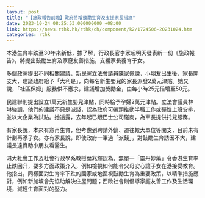 ```yaml
---
layout: post
title: "【施政報告前瞻】政府將增鼓勵生育及支援家長措施"
date: 2023-10-24 08:25:53.000000000 +08:00
link: https://news.rthk.hk/rthk/ch/component/k2/1724506-20231024.htm
categories: rthk
---
```


本港生育率跌至30年來新低，據了解，行政長官李家超明天發表新一份《施政報告》，將提出鼓勵生育及家庭友善措施，支援家長養育子女。

多個政黨提出不同相關建議，新民黨立法會議員陳家佩說，小朋友出生後，家長開支大，建議政府給予「大利是」，向每名新生嬰兒的家長派發2萬元津貼。她又說，「社區保姆」服務供不應求，建議增加獎勵金，由每小時25元倍增至50元。

民建聯則提出設立1萬元新生嬰兒津貼，同時給予孕婦2萬元津貼。立法會議員林琳強調，他們的建議不只是派錢，認為政府可帶頭推動半職工作或彈性上班安排，並以大企業為試點。她透露，去年起已跟巴士公司磋商，為車長提供托兒服務。

有家長說，本來有意再生育，但考慮到聘請外傭、遷往較大單位等開支，目前未有計劃再添子女。亦有家長說，即使政府一筆過「派錢」，對鼓勵生育誘因不大，建議長遠資助小朋友看醫生。

港大社會工作及社會行政學系教授葉兆輝認為，無單一「靈丹妙藥」令香港生育率止跌回升，要多方面政策介入，例如檢視如何能令父母安心讓子女在港接受教育。他指出，同樣面對生育率下跌的國家或地區視鼓勵生育為重要政策，以精準措施應對，例如新加坡會先協助解決住屋問題；西歐社會則倡導家庭友善工作及生活環境，減輕生育面對的壓力。
